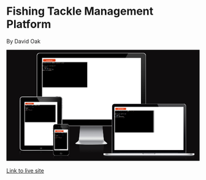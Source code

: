 # Fishing Tackle Management Platform

By David Oak

<img src="docs/responsive-design.png" alt="A repsonsive screenshot of the application">

[Link to live site](https://python-module-3c3f040b0b4c.herokuapp.com/)